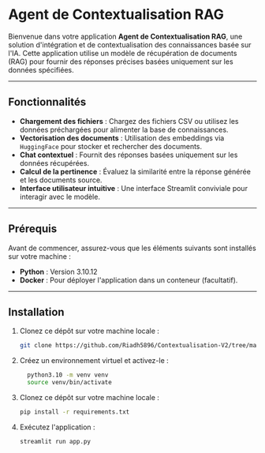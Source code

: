 # **Agent de Contextualisation RAG**

Bienvenue dans votre application **Agent de Contextualisation RAG**, une solution d'intégration et de contextualisation des connaissances basée sur l'IA. Cette application utilise un modèle de récupération de documents (RAG) pour fournir des réponses précises basées uniquement sur les données spécifiées.

---

## **Fonctionnalités**

- **Chargement des fichiers** : Chargez des fichiers CSV ou utilisez les données préchargées pour alimenter la base de connaissances.  
- **Vectorisation des documents** : Utilisation des embeddings via `HuggingFace` pour stocker et rechercher des documents.  
- **Chat contextuel** : Fournit des réponses basées uniquement sur les données récupérées.  
- **Calcul de la pertinence** : Évaluez la similarité entre la réponse générée et les documents source.  
- **Interface utilisateur intuitive** : Une interface Streamlit conviviale pour interagir avec le modèle.

---

## **Prérequis**

Avant de commencer, assurez-vous que les éléments suivants sont installés sur votre machine :

- **Python** : Version 3.10.12
- **Docker** : Pour déployer l'application dans un conteneur (facultatif).

---

## **Installation**

1. Clonez ce dépôt sur votre machine locale :
   ```bash
   git clone https://github.com/Riadh5896/Contextualisation-V2/tree/main

2. Créez un environnement virtuel et activez-le :
   ```bash
     python3.10 -m venv venv
     source venv/bin/activate

3. Clonez ce dépôt sur votre machine locale :
   ```bash
   pip install -r requirements.txt

4. Exécutez l'application :
   ```bash
   streamlit run app.py



